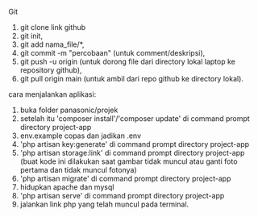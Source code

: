Git

1. git clone link github
2. git init,
3. git add nama_file/*,
4. git commit -m "percobaan" (untuk comment/deskripsi),
5. git push -u origin (untuk dorong file dari directory lokal laptop ke repository github),
6. git pull origin main (untuk ambil dari repo github ke directory lokal).

cara menjalankan aplikasi:

1. buka folder panasonic/projek 
2. setelah itu 'composer install'/'composer update' di command prompt directory project-app
3. env.example copas dan jadikan .env
4. 'php artisan key:generate' di command prompt directory project-app
5. 'php artisan storage:link' di command prompt directory project-app (buat kode ini dilakukan saat gambar tidak muncul atau ganti foto pertama dan tidak muncul fotonya)
6. 'php artisan migrate' di command prompt directory project-app
7. hidupkan apache dan mysql
8. 'php artisan serve' di command prompt directory project-app
9. jalankan link php yang telah muncul pada terminal.
